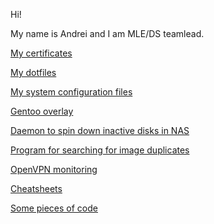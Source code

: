 Hi!

My name is Andrei and I am MLE/DS teamlead.

[My certificates](https://github.com/aruslantsev/Certificates)

[My dotfiles](https://github.com/aruslantsev/dotfiles)

[My system configuration files](https://github.com/aruslantsev/system-configs)

[Gentoo overlay](https://github.com/aruslantsev/gentoo-overlay)

[Daemon to spin down inactive disks in NAS](https://github.com/aruslantsev/disks-spindown)

[Program for searching for image duplicates](https://github.com/aruslantsev/imgdupes)

[OpenVPN monitoring](https://github.com/aruslantsev/openvpn-monitor)

[Cheatsheets](https://github.com/aruslantsev/cheatsheets)

[Some pieces of code](https://github.com/aruslantsev/coding-demo)

<!--
## Hi there 👋

**aruslantsev/aruslantsev** is a ✨ _special_ ✨ repository because its `README.md` (this file) appears on your GitHub profile.

Here are some ideas to get you started:

- 🔭 I’m currently working on ...
- 🌱 I’m currently learning ...
- 👯 I’m looking to collaborate on ...
- 🤔 I’m looking for help with ...
- 💬 Ask me about ...
- 📫 How to reach me: ...
- 😄 Pronouns: ...
- ⚡ Fun fact: ...
-->
